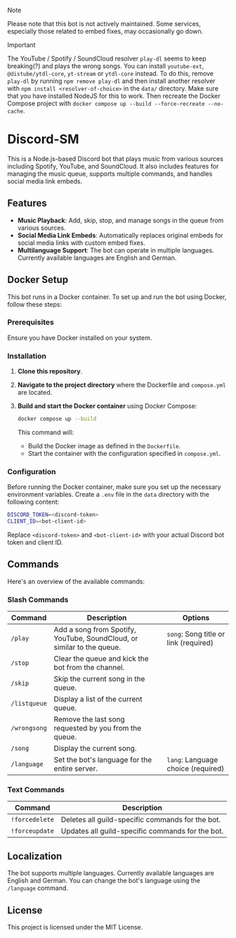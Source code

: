 > [!NOTE]  
> Please note that this bot is not actively maintained. Some services, especially those related to embed fixes, may occasionally go down.

> [!IMPORTANT]  
> The YouTube / Spotify / SoundCloud resolver `play-dl` seems to keep breaking(?) and plays the wrong songs. You can install `youtube-ext`, `@distube/ytdl-core`, `yt-stream` or `ytdl-core` instead. To do this, remove `play-dl` by running `npm remove play-dl` and then install another resolver with `npm install <resolver-of-choice>` in the `data/` directory. Make sure that you have installed NodeJS for this to work. Then recreate the Docker Compose project with `docker compose up --build --force-recreate --no-cache`.

# Discord-SM

This is a Node.js-based Discord bot that plays music from various sources including Spotify, YouTube, and SoundCloud. It also includes features for managing the music queue, supports multiple commands, and handles social media link embeds.

## Features

- **Music Playback**: Add, skip, stop, and manage songs in the queue from various sources.
- **Social Media Link Embeds**: Automatically replaces original embeds for social media links with custom embed fixes.
- **Multilanguage Support**: The bot can operate in multiple languages. Currently available languages are English and German.

## Docker Setup

This bot runs in a Docker container. To set up and run the bot using Docker, follow these steps:

### Prerequisites

Ensure you have Docker installed on your system.

### Installation

1. **Clone this repository**.

2. **Navigate to the project directory** where the Dockerfile and `compose.yml` are located.

3. **Build and start the Docker container** using Docker Compose:
   ```sh
   docker compose up --build
   ```

   This command will:
   - Build the Docker image as defined in the `Dockerfile`.
   - Start the container with the configuration specified in `compose.yml`.

### Configuration

Before running the Docker container, make sure you set up the necessary environment variables. Create a `.env` file in the `data` directory with the following content:

```sh
DISCORD_TOKEN=<discord-token>
CLIENT_ID=<bot-client-id>
```

Replace `<discord-token>` and `<bot-client-id>` with your actual Discord bot token and client ID.

## Commands

Here's an overview of the available commands:

### Slash Commands

| Command      | Description                                                                 | Options                               |
|--------------|-----------------------------------------------------------------------------|---------------------------------------|
| `/play`      | Add a song from Spotify, YouTube, SoundCloud, or similar to the queue.      | `song`: Song title or link (required) |
| `/stop`      | Clear the queue and kick the bot from the channel.                          |                                       |
| `/skip`      | Skip the current song in the queue.                                         |                                       |
| `/listqueue` | Display a list of the current queue.                                        |                                       |
| `/wrongsong` | Remove the last song requested by you from the queue.                       |                                       |
| `/song`      | Display the current song.                                                   |                                       |
| `/language`  | Set the bot's language for the entire server.                               | `lang`: Language choice (required)    |

### Text Commands

| Command        | Description                                      |
|----------------|--------------------------------------------------|
| `!forcedelete` | Deletes all guild-specific commands for the bot. |
| `!forceupdate` | Updates all guild-specific commands for the bot. |

## Localization

The bot supports multiple languages. Currently available languages are English and German. You can change the bot's language using the `/language` command.

## License

This project is licensed under the MIT License.
